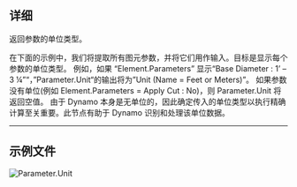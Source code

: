 ## 详细

返回参数的单位类型。

在下面的示例中，我们将提取所有图元参数，并将它们用作输入。目标是显示每个参数的单位类型。
例如，如果 “Element.Parameters” 显示“Base Diameter : 1’ – 3 ¼”“，”Parameter.Unit“的输出将为”Unit (Name = Feet or Meters)”。
如果参数没有单位(例如 Element.Parameters = Apply Cut : No)，则 Parameter.Unit 将返回空值。
由于 Dynamo 本身是无单位的，因此确定传入的单位类型以执行精确计算至关重要。此节点有助于 Dynamo 识别和处理该单位数据。

___
## 示例文件

![Parameter.Unit](./Revit.Elements.Parameter.Unit_img.jpg)
